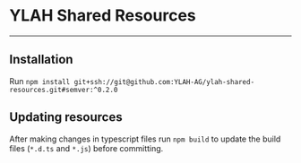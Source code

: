 # YLAH Shared Resources

---
## Installation
Run `npm install git+ssh://git@github.com:YLAH-AG/ylah-shared-resources.git#semver:^0.2.0`

## Updating resources
After making changes in typescript files run `npm build` to update the build files (`*.d.ts` and `*.js`) before committing.
